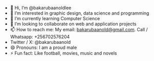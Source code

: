 - 👋 Hi, I’m @bakarubaanoldlee
- 👀 I’m interested in graphic design, data science and programming
- 🌱 I’m currently learning Computer Science
- 💞️ I’m looking to collaborate on web and application projects
- 📫 How to reach me: My email: bakarubaanold@gmail.com.            Call / Whatsapp: +256702576204
- Twitter / X: @bakarubaanold
- 😄 Pronouns: I am a proud male
- ⚡ Fun fact: Like football, movies, music and novels

<!---
bakarubaanoldlee/bakarubaanoldlee is a ✨ special ✨ repository because its `README.md` (this file) appears on your GitHub profile.
You can click the Preview link to take a look at your changes.
--->
